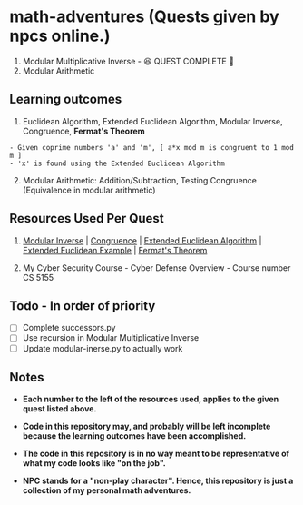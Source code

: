 # math-adventures (Quests given by npcs online.)
 1. Modular Multiplicative Inverse - :satisfied: QUEST COMPLETE :triumph:
 2. Modular Arithmetic

## Learning outcomes
 1. Euclidean Algorithm, Extended Euclidean Algorithm, Modular Inverse, Congruence, **Fermat's Theorem**
   ```
   - Given coprime numbers 'a' and 'm', [ a*x mod m is congruent to 1 mod m ]
   - 'x' is found using the Extended Euclidean Algorithm
   ```
 2. Modular Arithmetic: Addition/Subtraction, Testing Congruence (Equivalence in modular arithmetic) 

## Resources Used Per Quest
 1. [Modular Inverse](https://cp-algorithms.com/algebra/module-inverse.html#:~:text=Practice%20Problems-,Definition,x%20simply%20with%20a%E2%88%921.) | [Congruence](https://mathworld.wolfram.com/Congruence.html#:~:text=If%20two%20numbers%20and%20have,modulo%20%22%20is%20written%20mathematically%20as) | [Extended Euclidean Algorithm](https://en.wikipedia.org/wiki/Extended_Euclidean_algorithm) | [Extended Euclidean Example](https://www.youtube.com/watch?v=6KmhCKxFWOs) | [Fermat's Theorem](https://en.wikipedia.org/wiki/Fermat%27s_little_theorem) 

 2. My Cyber Security Course - Cyber Defense Overview - Course number CS 5155 

## Todo - In order of priority
 - [ ] Complete successors.py
 - [ ] Use recursion in Modular Multiplicative Inverse
 - [ ] Update modular-inerse.py to actually work
 
## Notes
- **Each number to the left of the resources used, applies to the given quest listed above.**

- **Code in this repository may, and probably will be left incomplete because the learning outcomes have been accomplished.**

- **The code in this repository is in no way meant to be representative of what my code looks like "on the job".** 

- **NPC stands for a "non-play character". Hence, this repository is just a collection of my personal math adventures.**
